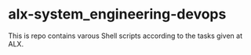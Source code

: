 # alx-system_engineering-devops
This is repo contains varous Shell scripts according to the tasks given at ALX.
